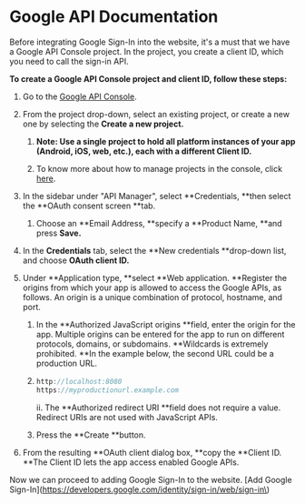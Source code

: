 # Google API Documentation

Before integrating Google Sign-In into the website, it's a must that we  have a Google API Console project. In the project, you create a client ID, which you need to call the sign-in API.

**To create a Google API Console project and client ID, follow these steps:**

1. Go to the [Google API Console](https://console.developers.google.com/projectselector/apis/library).
2. From the project drop-down, select an existing project, or create a new one by selecting the **Create a new project.**

   1. **Note: Use a single project to hold all platform instances of your app \(Android, iOS, web, etc.\), each with a different Client ID.**

   2. To know more about how to manage projects in the console, click [here](https://support.google.com/cloud/answer/6158853).

3. In the sidebar under "API Manager", select **Credentials, **then select the **OAuth consent screen **tab.

   1. Choose an **Email Address, **specify a **Product Name, **and press **Save.**

4. In the **Credentials** tab, select the **New credentials **drop-down list, and choose **OAuth client ID.**

5. Under **Application type, **select **Web application. **Register the origins from which your app is allowed to access the Google APIs, as follows. An origin is a unique combination of protocol, hostname, and port.

   1. In the **Authorized JavaScript origins **field, enter the origin for the app. Multiple origins can be entered for the app to run on different protocols, domains, or subdomains. **Wildcards is extremely prohibited. **In the example below, the second URL could be a production URL.

   2. ```js
      http://localhost:8080
      https://myproductionurl.example.com
      ```

      ii. The **Authorized redirect URI **field does not require a value. Redirect URIs are not used with JavaScript APIs.

   3. Press the **Create **button.

6. From the resulting **OAuth client dialog box, **copy the **Client ID. **The Client ID lets the app access enabled Google APIs.

Now we can proceed to adding Google Sign-In to the website. \[Add Google Sign-In\]\(https://developers.google.com/identity/sign-in/web/sign-in\)

